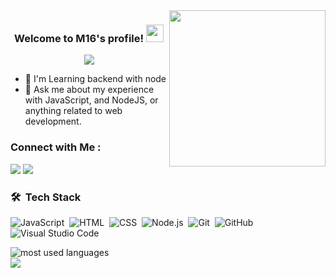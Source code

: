 
<img width="250" align="right" src="https://c.tenor.com/_DOBjnGspYAAAAAM/code-coding.gif">

<h3 align="center">
  Welcome to M16's profile!
  <img src="https://media.giphy.com/media/hvRJCLFzcasrR4ia7z/giphy.gif" width="28">
</h3>

<!-- Typing SVG by DenverCoder1 - https://github.com/DenverCoder1/readme-typing-svg -->
<p align="center">
  <a href="https://github.com/DenverCoder1/readme-typing-svg"><img src="https://readme-typing-svg.herokuapp.com/?lines=Back-End%20web%20developer;Always%20learning%20new%20things&font=Fira%20Code&center=true&width=440&height=45&color=f75c7e&vCenter=true&size=22"></a>
</p> 

- 🏢 I'm Learning backend with node
- 💬 Ask me about my experience with JavaScript, and NodeJS, or anything related to web development.


### Connect with Me :

<a href="https://www.linkedin.com/in/mohamed-hatem-a5b61124a/" target="_blank"><img src="https://img.shields.io/badge/-Mohamed%20Hatem-0077B5?style=for-the-badge&logo=Linkedin&logoColor=white"/></a>
<a href="https://t.me/M16afk" target="_blank"><img src="https://img.shields.io/badge/-Mohamed%20Hatem-0077B5?style=for-the-badge&logo=Telegram&logoColor=white"/></a>
### 🛠 &nbsp;Tech Stack
![JavaScript](https://img.shields.io/badge/-JavaScript-05122A?style=flat&logo=javascript)&nbsp;
![HTML](https://img.shields.io/badge/-HTML-05122A?style=flat&logo=HTML5)&nbsp;
![CSS](https://img.shields.io/badge/-CSS-05122A?style=flat&logo=CSS3&logoColor=1572B6)&nbsp;
![Node.js](https://img.shields.io/badge/-Node.js-05122A?style=flat&logo=node.js&logoColor=339933)&nbsp;
![Git](https://img.shields.io/badge/-Git-05122A?style=flat&logo=git)&nbsp;
![GitHub](https://img.shields.io/badge/-GitHub-05122A?style=flat&logo=github)&nbsp;
![Visual Studio Code](https://img.shields.io/badge/-Visual%20Studio%20Code-05122A?style=flat&logo=visual-studio-code&logoColor=007ACC)&nbsp;





<img align="left" src="https://github-readme-stats.vercel.app/api/top-langs?username=M0Hatem&show_icons=true&locale=en&layout=compact&theme=radical" alt="most used languages" />
<br>
<a href="https://komarev.com/ghpvc/?username=M0Hatem&style=for-the-badge">
    <img src="https://komarev.com/ghpvc/?username=M0Hatem&style=for-the-badge">
</a>
